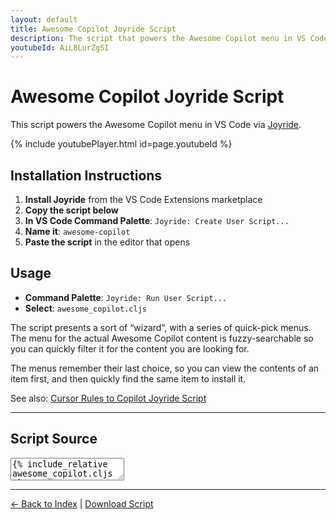 ```yaml
---
layout: default
title: Awesome Copilot Joyride Script
description: The script that powers the Awesome Copilot menu in VS Code via Joyride, providing easy access to GitHub Copilot instructions, prompts, and chat modes.
youtubeId: AiL8LurZgSI
---
```


# Awesome Copilot Joyride Script

This script powers the Awesome Copilot menu in VS Code via [Joyride](https://github.com/BetterThanTomorrow/joyride).

{% include youtubePlayer.html id=page.youtubeId %}

## Installation Instructions

1. **Install Joyride** from the VS Code Extensions marketplace
2. **Copy the script below**
3. **In VS Code Command Palette**: `Joyride: Create User Script...`
4. **Name it**: `awesome-copilot`
5. **Paste the script** in the editor that opens

## Usage

- **Command Palette**: `Joyride: Run User Script...`
- **Select**: `awesome_copilot.cljs`

The script presents a sort of “wizard”, with a series of quick-pick menus. The menu for the actual Awesome Copilot content is fuzzy-searchable so you can quickly filter it for the content you are looking for.

The menus remember their last choice, so you can view the contents of an item first, and then quickly find the same item to install it.

See also: [Cursor Rules to Copilot Joyride Script](cursorrules-to-copilot-script)

---

## Script Source

<textarea class="code" readonly>
{% include_relative awesome_copilot.cljs %}
</textarea>

---

[← Back to Index](index.html) | [Download Script](awesome_copilot.cljs)
